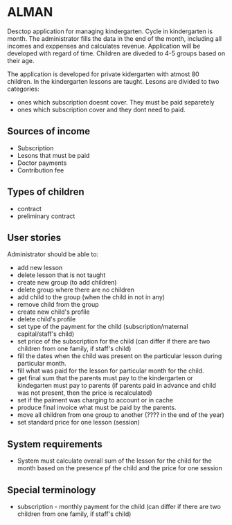 # ALMAN
Desctop application for managing kindergarten. Cycle in kindergarten is month. The administrator fills the data in the end of the month, including all incomes and exppenses and calculates revenue.
Application will be developed with regard of time. Children are diveded to 4-5 groups based on their age.

The application is developed for private kidergarten with atmost 80 children. In the kindergarten lessons are taught. 
Lesons are divided to two categories: 
- ones which subscription doesnt cover. They must be paid separetely
- ones which subscription cover and they dont need to paid.

## Sources of income
- Subscription
- Lesons that must be paid
- Doctor payments
- Contribution fee

## Types of children
- contract
- preliminary contract

## User stories
Administrator should be able to:
- add new lesson
- delete lesson that is not taught
- create new group (to add children)
- delete group where there are no children
- add child to the group (when the child in not in any)
- remove child from the group
- create new child's profile
- delete child's profile
- set type of the payment for the child (subscription/maternal capital/staff's child)
- set price of the subscription for the child (can differ if there are two children from one family, if staff's child)
- fill the dates when the child was present on the particular lesson during particular month.
- fill what was paid for the lesson for particular month for the child.
- get final sum that the parents must pay to the kindergarten or kindegarten must pay to parents (if parents paid in advance and child was not present, then the price is recalculated)
- set if the paiment was charging to account or in cache
- produce final invoice what must be paid by the parents.
- move all children from one group to another (???? in the end of the year)
- set standard price for one lesson (session)

## System requirements
- System must calculate overall sum of the lesson for the child for the month based on the presence pf the child and the price for one session

## Special terminology
- subscription - monthly payment for the child (can differ if there are two children from one family, if staff's child)
